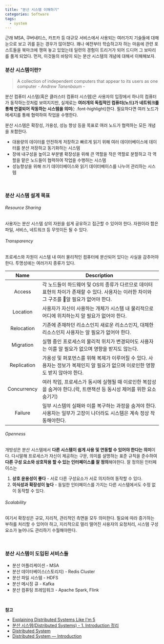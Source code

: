 ```yaml
---  
title: "분산 시스템 이해하기"
categories: Software
tags:
  - system
---  
```


근래 MSA, 쿠버네티스, 카프카 등 대규모 서비스에서 사용되는 여러가지 기술들에 대해 눈으로 보고 귀를 듣는 경우가 많아졌다. 꽤나 예전부터 학습하고자 하는 마음에 관련 포스트들을 북마크에 쟁여 놓고 있었는데 일련의 경험이 트리거가 되어 드디어 그 보따리를 풀게 되었다. 먼저, 이것들의 바탕이 되는 분산 시스템의 개념에 대해서 이해해보자.

### 분산 시스템이란?

> A collection of independent computers that appear to its users as one computer
> *- Andrew Tanenbaum -*

분산 컴퓨터 시스템(혹은 클러스터 컴퓨터 시스템)은 사용자의 입장에서 하나의 컴퓨터가 동작하는것처럼 보여지지만, 실제로는 **여러개의 독립적인 컴퓨터(노드)가 네트워크를 통해 연결되어 작동하는 시스템을 의미**{: .font-highlight}한다. 필요하다면 여러 노드가 메세지를 통해 협력하여 작업을 수행한다.

분산 시스템은 확장성, 가용성, 성능 향상 등을 목표로 여러 노드가 협력하는 모든 개념을 포함한다. 
- 대용량의 데이터를 안전하게 저장하고 빠르게 읽기 위해 여러 데이터베이스에 데이터를 분산 저장하고 동기화하는 시스템
- 장애 내구성을 높이고 부분별 확장성을 위해 큰 역할을 작은 역할로 분할하고 각 역할을 맡은 노드들이 협력하여 작업을 수행하는 시스템
- 성능향상을 위해 쓰기 데이터베이스와 읽기 데이터베이스를 나누어 관리하는 시스템  

<br />  

### 분산 시스템 설계 목표

###### Resource Sharing
사용자는 분산 시스템 상의 자원을 쉽게 공유하고 접근할 수 있어야 한다. 자원이라 함은 파일, 서비스, 네트워크 등 무엇이든 될 수 있다.  
###### Transparency
프로세스와 자원이 시스템 내 여러 물리적인 컴퓨터에 분산되어 있다는 사실을 감추어야한다. 투명성에는 여러가지 종류가 있다.

|    Name     | Description                                                                                                                                |
|:-----------:| ------------------------------------------------------------------------------------------------------------------------------------------ |
|   Access    | 각 노드들이 하드웨어 및 OS의 종류가 다르므로 데이터 표현의 차이가 존재할 수 있다. 사용자는 이러한 차이와 그 구조를 알 필요가 없어야 한다. |
|  Location   | 사용자가 자신이 사용하는 개체가 시스템 내 물리적으로 어디에 위치하는지 알 필요가 없어야 한다.                                              |
| Relocation  | 기존에 존재하던 리소스인지 새로운 리소스인지, 대체한 리소스인지 사용자는 알 필요가 없어야 한다.                                            |
|  Migration  | 실행 중인 프로세스의 물리적 위치가 변경되어도 사용자는 이를 알 필요가 없으며 영향을 받지도 않는다.                                         |
| Replication | 가용성 및 퍼포먼스를 위해 복제가 이루어질 수 있다. 사용자는 정보가 복제인지 알 필요가 없으며 이로인한 영향도 받지 않아야 한다.             |
| Concurrency | 여러 작업, 프로세스가 동시에 실행될 때 이로인한 복잡성을 숨겨야 한다.(락, 트랜잭션 등 동시성 제어를 위한 요소 숨기기)                      |
|   Failure   | 일부 시스템의 실패와 이를 복구하는 과정을 숨겨야 한다. 사용자는 일부가 고장이 나더라도 시스템은 계속 정상 작동해야한다.                    |  |

###### Openness
개방성은 분산 시스템에서 **다른 시스템이 쉽게 사용 및 연동할 수 있어야 한다는 의미**이다. 다시말해 프로세스가 자신이 제공하는 구문, 의미를 설명하는 표준 규칙을 준수하여 **다른 구성 요소와 상호작용 할 수 있는 인터페이스를 잘 정의**해야한다. 잘 정의된 인터페이스는
1. **상호 윤용성이 좋다** - 서로 다른 구성요소가 서로 의지하여 동작할 수 있다.
2. **이식성과 확장성이 높다** - 동일한 인터페이스를 가지는 다른 시스템에서도 수정 없이 동작할 수 있다.

###### Scalability
여기서 확장성은 규모, 지리적, 관리적인 측면을 모두 의미한다. 필요에 따라 증가하는 부하를 처리할 수 있어야 하고, 지리적으로 멀리 떨어진 사용자의 요청처리, 시스템 구성요소가 늘어나도 관리하기 수월해야한다.

<br />  

### 분산 시스템이 도입된 서비스들

- 분산 어플리케이션 - MSA
- 분산 데이터베이스(스토리지) - Redis Cluster
- 분산 파일 시스템 - HDFS
- 분산 메시징 큐 - Kafka
- 분산 컴퓨팅 프레임워크 - Apache Spark, Flink

<br />  

**참고**
- [Explaining Distributed Systems Like I'm 5](https://www.youtube.com/watch?v=CESKgdNiKJw)
- [분산 시스템(Distributed Systems) - 1. Introduction 정리](https://ingu627.github.io/ds/Distributed_Systems1/)
- [Distributed System](https://www.techopedia.com/definition/18909/distributed-system)
- [Distributed System — Introduction](https://medium.com/@leeyh0216/distributed-system-introduction-c50883fcd3a0)